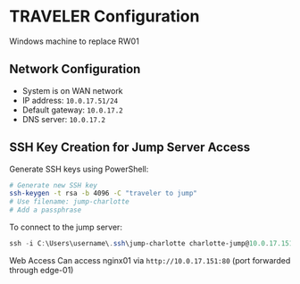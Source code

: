 # TRAVELER Configuration
Windows machine to replace RW01
## Network Configuration
- System is on WAN network
- IP address: `10.0.17.51/24`
- Default gateway: `10.0.17.2`
- DNS server: `10.0.17.2`

## SSH Key Creation for Jump Server Access
Generate SSH keys using PowerShell:
```bash
# Generate new SSH key
ssh-keygen -t rsa -b 4096 -C "traveler to jump"
# Use filename: jump-charlotte
# Add a passphrase
```
To connect to the jump server:
```powershell
ssh -i C:\Users\username\.ssh\jump-charlotte charlotte-jump@10.0.17.151
```

Web Access
Can access nginx01 via `http://10.0.17.151:80` (port forwarded through edge-01)

